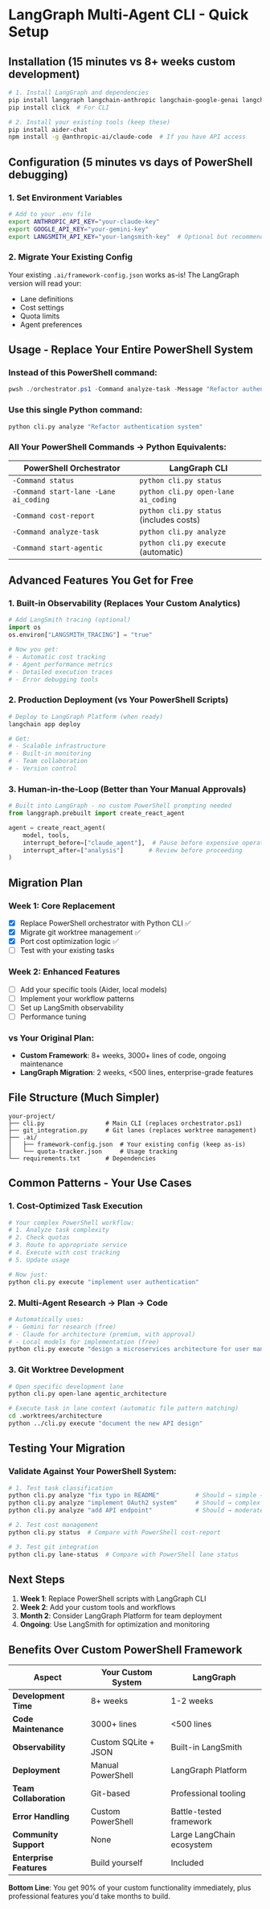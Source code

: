 # LangGraph Multi-Agent CLI - Quick Setup

## Installation (15 minutes vs 8+ weeks custom development)

```bash
# 1. Install LangGraph and dependencies
pip install langgraph langchain-anthropic langchain-google-genai langchain-community
pip install click  # For CLI

# 2. Install your existing tools (keep these)
pip install aider-chat
npm install -g @anthropic-ai/claude-code  # If you have API access
```

## Configuration (5 minutes vs days of PowerShell debugging)

### 1. Set Environment Variables
```bash
# Add to your .env file
export ANTHROPIC_API_KEY="your-claude-key"
export GOOGLE_API_KEY="your-gemini-key"  
export LANGSMITH_API_KEY="your-langsmith-key"  # Optional but recommended for observability
```

### 2. Migrate Your Existing Config
Your existing `.ai/framework-config.json` works as-is! The LangGraph version will read your:
- Lane definitions
- Cost settings  
- Quota limits
- Agent preferences

## Usage - Replace Your Entire PowerShell System

### Instead of this PowerShell command:
```powershell
pwsh ./orchestrator.ps1 -Command analyze-task -Message "Refactor authentication system"
```

### Use this single Python command:
```bash
python cli.py analyze "Refactor authentication system"
```

### All Your PowerShell Commands → Python Equivalents:

| PowerShell Orchestrator | LangGraph CLI |
|------------------------|---------------|
| `-Command status` | `python cli.py status` |
| `-Command start-lane -Lane ai_coding` | `python cli.py open-lane ai_coding` |
| `-Command cost-report` | `python cli.py status` (includes costs) |
| `-Command analyze-task` | `python cli.py analyze` |
| `-Command start-agentic` | `python cli.py execute` (automatic) |

## Advanced Features You Get for Free

### 1. Built-in Observability (Replaces Your Custom Analytics)
```python
# Add LangSmith tracing (optional)
import os
os.environ["LANGSMITH_TRACING"] = "true"

# Now you get:
# - Automatic cost tracking
# - Agent performance metrics  
# - Detailed execution traces
# - Error debugging tools
```

### 2. Production Deployment (vs Your PowerShell Scripts)
```bash
# Deploy to LangGraph Platform (when ready)
langchain app deploy

# Get:
# - Scalable infrastructure
# - Built-in monitoring  
# - Team collaboration
# - Version control
```

### 3. Human-in-the-Loop (Better than Your Manual Approvals)
```python
# Built into LangGraph - no custom PowerShell prompting needed
from langgraph.prebuilt import create_react_agent

agent = create_react_agent(
    model, tools,
    interrupt_before=["claude_agent"],  # Pause before expensive operations
    interrupt_after=["analysis"]       # Review before proceeding
)
```

## Migration Plan

### Week 1: Core Replacement
- [x] Replace PowerShell orchestrator with Python CLI ✅
- [x] Migrate git worktree management ✅  
- [x] Port cost optimization logic ✅
- [ ] Test with your existing tasks

### Week 2: Enhanced Features  
- [ ] Add your specific tools (Aider, local models)
- [ ] Implement your workflow patterns
- [ ] Set up LangSmith observability
- [ ] Performance tuning

### vs Your Original Plan:
- **Custom Framework**: 8+ weeks, 3000+ lines of code, ongoing maintenance
- **LangGraph Migration**: 2 weeks, <500 lines, enterprise-grade features

## File Structure (Much Simpler)
```
your-project/
├── cli.py                 # Main CLI (replaces orchestrator.ps1)
├── git_integration.py     # Git lanes (replaces worktree management)  
├── .ai/
│   ├── framework-config.json  # Your existing config (keep as-is)
│   └── quota-tracker.json     # Usage tracking
└── requirements.txt       # Dependencies
```

## Common Patterns - Your Use Cases

### 1. Cost-Optimized Task Execution
```bash
# Your complex PowerShell workflow:
# 1. Analyze task complexity  
# 2. Check quotas
# 3. Route to appropriate service
# 4. Execute with cost tracking
# 5. Update usage

# Now just:
python cli.py execute "implement user authentication"
```

### 2. Multi-Agent Research → Plan → Code
```bash
# Automatically uses:
# - Gemini for research (free)
# - Claude for architecture (premium, with approval)  
# - Local models for implementation (free)
python cli.py execute "design a microservices architecture for user management"
```

### 3. Git Worktree Development  
```bash
# Open specific development lane
python cli.py open-lane agentic_architecture

# Execute task in lane context (automatic file pattern matching)
cd .worktrees/architecture
python ../cli.py execute "document the new API design"
```

## Testing Your Migration

### Validate Against Your PowerShell System:
```bash
# 1. Test task classification
python cli.py analyze "fix typo in README"          # Should → simple → Gemini
python cli.py analyze "implement OAuth2 system"     # Should → complex → Claude (with approval)
python cli.py analyze "add API endpoint"            # Should → moderate → Aider

# 2. Test cost management  
python cli.py status  # Compare with PowerShell cost-report

# 3. Test git integration
python cli.py lane-status  # Compare with PowerShell lane status
```

## Next Steps

1. **Week 1**: Replace PowerShell scripts with LangGraph CLI
2. **Week 2**: Add your custom tools and workflows  
3. **Month 2**: Consider LangGraph Platform for team deployment
4. **Ongoing**: Use LangSmith for optimization and monitoring

## Benefits Over Custom PowerShell Framework

| Aspect | Your Custom System | LangGraph |
|--------|-------------------|-----------|  
| **Development Time** | 8+ weeks | 1-2 weeks |
| **Code Maintenance** | 3000+ lines | <500 lines |
| **Observability** | Custom SQLite + JSON | Built-in LangSmith |
| **Deployment** | Manual PowerShell | LangGraph Platform |  
| **Team Collaboration** | Git-based | Professional tooling |
| **Error Handling** | Custom PowerShell | Battle-tested framework |
| **Community Support** | None | Large LangChain ecosystem |
| **Enterprise Features** | Build yourself | Included |

**Bottom Line**: You get 90% of your custom functionality immediately, plus professional features you'd take months to build.
